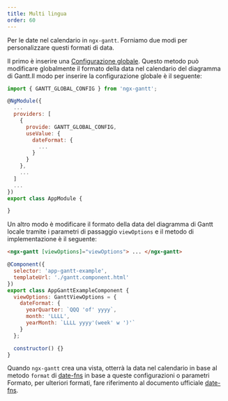 ```yaml
---
title: Multi lingua
order: 60
---
```


Per le date nel calendario in `ngx-gantt`. Forniamo due modi per personalizzare questi formati di data.

Il primo è inserire una [Configurazione globale](/guides/configuration/global). Questo metodo può modificare globalmente il formato della data nel calendario del diagramma di Gantt.Il modo per inserire la configurazione globale è il seguente:

```javascript
import { GANTT_GLOBAL_CONFIG } from 'ngx-gantt';

@NgModule({
  ...
  providers: [
    {
      provide: GANTT_GLOBAL_CONFIG,
      useValue: {
        dateFormat: {
          ...
        }
      }
    },
    ...
  ]
  ...
})
export class AppModule {

}

```

Un altro modo è modificare il formato della data del diagramma di Gantt locale tramite i parametri di passaggio `viewOptions` e il metodo di implementazione è il seguente:

```html
<ngx-gantt [viewOptions]="viewOptions"> ... </ngx-gantt>
```

```javascript
@Component({
  selector: 'app-gantt-example',
  templateUrl: './gantt.component.html'
})
export class AppGanttExampleComponent {
  viewOptions: GanttViewOptions = {
    dateFormat: {
      yearQuarter: `QQQ 'of' yyyy`,
      month: 'LLLL',
      yearMonth: `LLLL yyyy'(week' w ')'`
    }
  };

  constructor() {}
}
```

Quando `ngx-gantt` crea una vista, otterrà la data nel calendario in base al metodo `format` di [date-fns](https://date-fns.org/v2.28.0/docs/format) in base a queste configurazioni o parametri Formato, per ulteriori formati, fare riferimento al documento ufficiale [date-fns](https://date-fns.org/v2.28.0/docs/format).

